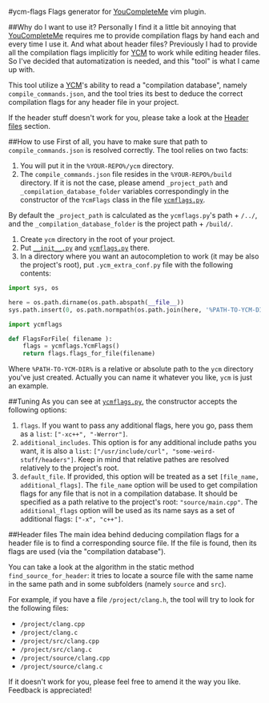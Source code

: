 #ycm-flags
Flags generator for [YouCompleteMe][YCM] vim plugin.

##Why do I want to use it?
Personally I find it a little bit annoying that [YouCompleteMe][YCM] requires me to provide compilation flags by hand
each and every time I use it. And what about header files?
Previously I had to provide all the compilation flags implicitly for [YCM][YCM] to work while editing header files.
So I've decided that automatization is needed, and this "tool" is what I came up with.

This tool utilize a [YCM][YCM]'s ability to read a "compilation database", namely `compile_commands.json`,
and the tool tries its best to deduce the correct compilation flags for any header file in your project.

If the header stuff doesn't work for you, please take a look at the
[Header files](#header-files) section.

##How to use
First of all, you have to make sure that path to `compile_commands.json` is resolved correctly.
The tool relies on two facts:

1. You will put it in the `%YOUR-REPO%/ycm` directory.
1. The `compile_commands.json` file resides in the `%YOUR-REPO%/build` directory.
If it is not the case, please amend `_project_path` and `_compilation_database_folder` variables correspondingly
in the constructor of the `YcmFlags` class in the file [`ycmflags.py`](ycmflags.py).

By default the `_project_path` is calculated as the `ycmflags.py`'s path + `/../`,
and the `_compilation_database_folder` is the project path + `/build/`.

1. Create `ycm` directory in the root of your project.
1. Put [`__init__.py`](__init__.py) and [`ycmflags.py`](ycmflags.py) there.
1. In a directory where you want an autocompletion to work (it may be also the project's root),
put `.ycm_extra_conf.py` file with the following contents:

```python
import sys, os

here = os.path.dirname(os.path.abspath(__file__))
sys.path.insert(0, os.path.normpath(os.path.join(here, '%PATH-TO-YCM-DIR%')))

import ycmflags

def FlagsForFile( filename ):
    flags = ycmflags.YcmFlags()
    return flags.flags_for_file(filename)

```
Where `%PATH-TO-YCM-DIR%` is a relative or absolute path to the `ycm` directory you've just created.
Actually you can name it whatever you like, `ycm` is just an example.

##Tuning
As you can see at [`ycmflags.py`](ycmflags.py), the constructor accepts the following options:

1. `flags`. If you want to pass any additional flags, here you go, pass them as a `list`: `["-xc++", "-Werror"]`.
1. `additional_includes`. This option is for any additional include paths you want,
it is also a `list`: `["/usr/include/curl", "some-weird-stuff/headers"]`. Keep in mind that relative pathes are
resolved relatively to the project's root.
1. `default_file`. If provided, this option will be treated as a set `[file_name, additional_flags]`.
The `file_name` option will be used to get compilation flags for any file that is not in a compilation database.
It should be specified as a path relative to the project's root: `"source/main.cpp"`.
The `additional_flags` option will be used as its name says as a set of additional flags: `["-x", "c++"]`.

##Header files
The main idea behind deducing compilation flags for a header file is to find a corresponding source file.
If the file is found, then its flags are used (via the "compilation database").

You can take a look at the algorithm in the static method `find_source_for_header`:
it tries to locate a source file with the same name in the same path and in some subfolders (namely `source` and `src`).

For example, if you have a file `/project/clang.h`, the tool will try to look for the following files:

- `/project/clang.cpp`
- `/project/clang.c`
- `/project/src/clang.cpp`
- `/project/src/clang.c`
- `/project/source/clang.cpp`
- `/project/source/clang.c`

If it doesn't work for you, please feel free to amend it the way you like. Feedback is appreciated!

[YCM]: https://github.com/Valloric/YouCompleteMe
